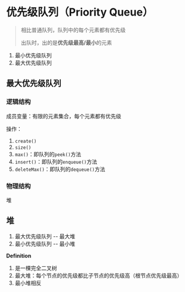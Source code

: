 # 优先级队列（Priority Queue）

> 相比普通队列，队列中的每个元素都有优先级
>
> 出队时，出的是**优先级最高/最小**的元素

1. 最小优先级队列
2. 最大优先级队列



## 最大优先级队列

### 逻辑结构

成员变量：有限的元素集合，每个元素都有优先级

操作：

1. `create()`
2. `size()`
3. `max()`：即队列的`peek()`方法
4. `insert()`：即队列的`enqueue()`方法
5. `deleteMax()`：即队列的`dequeue()`方法



### 物理结构

堆

## 堆

1. 最大优先级队列 -- 最大堆
2. 最小优先级队列 -- 最小堆



**Definition**

1. 是一棵完全二叉树
2. 最大堆：每个节点的优先级都比子节点的优先级高（根节点优先级最高）
3. 最小堆相反